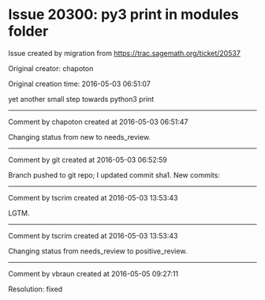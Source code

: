 # Issue 20300: py3 print in modules folder

Issue created by migration from https://trac.sagemath.org/ticket/20537

Original creator: chapoton

Original creation time: 2016-05-03 06:51:07

yet another small step towards python3 print


---

Comment by chapoton created at 2016-05-03 06:51:47

Changing status from new to needs_review.


---

Comment by git created at 2016-05-03 06:52:59

Branch pushed to git repo; I updated commit sha1. New commits:


---

Comment by tscrim created at 2016-05-03 13:53:43

LGTM.


---

Comment by tscrim created at 2016-05-03 13:53:43

Changing status from needs_review to positive_review.


---

Comment by vbraun created at 2016-05-05 09:27:11

Resolution: fixed
